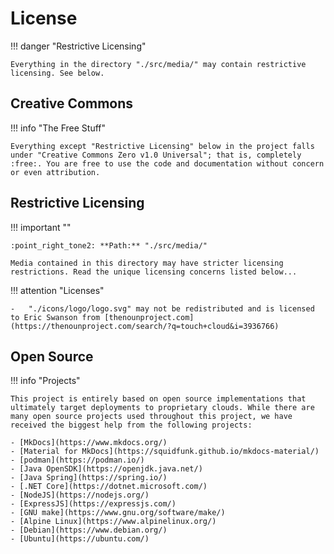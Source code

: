 # License

!!! danger "Restrictive Licensing"

    Everything in the directory "./src/media/" may contain restrictive licensing. See below.

## Creative Commons

!!! info "The Free Stuff"

    Everything except "Restrictive Licensing" below in the project falls under "Creative Commons Zero v1.0 Universal"; that is, completely :free:. You are free to use the code and documentation without concern or even attribution.

## Restrictive Licensing

!!! important ""

    :point_right_tone2: **Path:** "./src/media/"

    Media contained in this directory may have stricter licensing restrictions. Read the unique licensing concerns listed below...

!!! attention "Licenses"

    -   "./icons/logo/logo.svg" may not be redistributed and is licensed to Eric Swanson from [thenounproject.com](https://thenounproject.com/search/?q=touch+cloud&i=3936766)

## Open Source

!!! info "Projects"

    This project is entirely based on open source implementations that ultimately target deployments to proprietary clouds. While there are many open source projects used throughout this project, we have received the biggest help from the following projects:

    - [MkDocs](https://www.mkdocs.org/)
    - [Material for MkDocs](https://squidfunk.github.io/mkdocs-material/)
    - [podman](https://podman.io/)
    - [Java OpenSDK](https://openjdk.java.net/)
    - [Java Spring](https://spring.io/)
    - [.NET Core](https://dotnet.microsoft.com/)
    - [NodeJS](https://nodejs.org/)
    - [ExpressJS](https://expressjs.com/)
    - [GNU make](https://www.gnu.org/software/make/)
    - [Alpine Linux](https://www.alpinelinux.org/)
    - [Debian](https://www.debian.org/)
    - [Ubuntu](https://ubuntu.com/)
